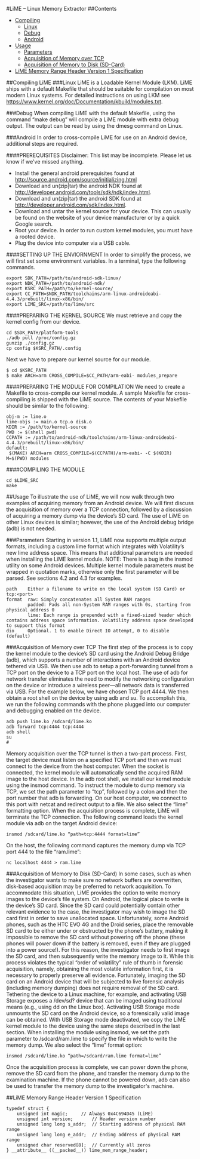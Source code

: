 #LiME – Linux Memory Extractor
##Contents
* [Compiling](#Compile)
  * [Linux](#Linux)
  * [Debug](#Debug)
  * [Android](#Android)
* [Usage](#Usage)
  * [Parameters](#Params)
  * [Acquisition of Memory over TCP](#TCP)
  * [Acquisition of Memory to Disk (SD-Card)](#Disk)
* [LiME Memory Range Header Version 1 Specification](#Spec)

##Compiling LiME <a name="Compile"/>
###Linux <a name="Linux"/>
LiME is a Loadable Kernel Module (LKM).  LiME ships with a default Makefile that should be suitable for compilation on most modern Linux systems.
For detailed instructions on using LKM see https://www.kernel.org/doc/Documentation/kbuild/modules.txt.

###Debug  <a name="Debug"/>
When compiling LiME with the default Makefile, using the command “make debug” will compile a LiME module with extra debug output.  The output can be read by using the dmesg command on Linux.

###Android <a name="Android"/>
In order to cross-compile LiME for use on an Android device, additional steps are required.

####PREREQUISITES
Disclaimer:  This list may be incomplete. Please let us know if we've missed anything.
* Install the general android prerequisites found at http://source.android.com/source/initializing.html
* Download and un(zip|tar) the android NDK found at http://developer.android.com/tools/sdk/ndk/index.html.
* Download and un(zip|tar) the android SDK found at http://developer.android.com/sdk/index.html.
* Download and untar the kernel source for your device.  This can usually be found on the website of your device manufacturer or by a quick Google search.
* Root your device.  In order to run custom kernel modules, you must have a rooted device.
* Plug the device into computer via a USB cable.

####SETTING UP THE ENVIORNMENT
In order to simplify the process, we will first set some environment variables.  In a terminal, type the following commands.
```
export SDK_PATH=/path/to/android-sdk-linux/
export NDK_PATH=/path/to/android-ndk/
export KSRC_PATH=/path/to/kernel-source/
export CC_PATH=$NDK_PATH/toolchains/arm-linux-androideabi-4.4.3/prebuilt/linux-x86/bin/
export LIME_SRC=/path/to/lime/src
```

####PREPARING THE KERNEL SOURCE
We must retrieve and copy the kernel config from our device.
```
cd $SDK_PATH/platform-tools
./adb pull /proc/config.gz
gunzip ./config.gz
cp config $KSRC_PATH/.config
```

Next we have to prepare our kernel source for our module.
```
$ cd $KSRC_PATH 
$ make ARCH=arm CROSS_COMPILE=$CC_PATH/arm-eabi- modules_prepare
```

####PREPARING THE MODULE FOR COMPILATION
We need to create a Makefile to cross-compile our kernel module.  A sample Makefile for cross-compiling is shipped with the LiME source.  The contents of your Makefile should be similar to the following:
```
obj-m := lime.o
lime-objs := main.o tcp.o disk.o
KDIR := /path/to/kernel-source
PWD := $(shell pwd)
CCPATH := /path/to/android-ndk/toolchains/arm-linux-androideabi-4.4.3/prebuilt/linux-x86/bin/
default:
 $(MAKE) ARCH=arm CROSS_COMPILE=$(CCPATH)/arm-eabi- -C $(KDIR) M=$(PWD) modules
```

####COMPILING  THE MODULE
```
cd $LIME_SRC
make
```

##Usage <a name="Usage"/>
To illustrate the use of LiME, we will now walk through two examples of acquiring memory from an Android device.  We will first discuss the acquisition of memory over a TCP connection, followed by a discussion of acquiring a memory dump via the device’s SD card.  The use of LiME on other Linux devices is similar; however, the use of the Android debug bridge (adb) is not needed.

###Parameters <a name="Params"/>
Starting in version 1.1, LiME now supports multiple output formats, including a custom lime format which integrates with Volatility’s new lime address space.  This means that additional parameters are needed when installing the LiME kernel module.
NOTE: There is a bug in the insmod utility on some Android devices.  Multiple kernel module parameters must be wrapped in quotation marks, otherwise only the first parameter will be parsed.  See sections 4.2 and 4.3 for examples.
```
path    Either a filename to write on the local system (SD Card) or tcp:<port>
format  raw: Simply concatenates all System RAM ranges
        padded: Pads all non-System RAM ranges with 0s, starting from physical address 0
        lime: Each range is prepended with a fixed-sized header which contains address space information. Volatility address space developed to support this format
dio     Optional. 1 to enable Direct IO attempt, 0 to disable (default)
```

###Acquisition of Memory over TCP <a name="TCP"/>
The first step of the process is to copy the kernel module to the device’s SD card using the Android Debug Bridge (adb), which supports a number of interactions with an Android device tethered via USB.  We then use adb to setup a port-forwarding tunnel from a TCP port on the device to a TCP port on the local host.   The use of adb for network transfer eliminates the need to modify the networking configuration on the device or introduce a wireless peer—all network data is transferred via USB.  For the example below, we have chosen TCP port 4444. We then obtain a root shell on the device by using adb and su.  To accomplish this, we run the following commands with the phone plugged into our computer and debugging enabled on the device.
```
adb push lime.ko /sdcard/lime.ko
adb forward tcp:4444 tcp:4444
adb shell
su
#
```

Memory acquisition over the TCP tunnel is then a two-part process.  First, the target device must listen on a specified TCP port and then we must connect to the device from the host computer.  When the socket is connected, the kernel module will automatically send the acquired RAM image to the host device. 
In the adb root shell, we install our kernel module using the insmod command.  To instruct the module to dump memory via TCP, we set the path parameter to “tcp”, followed by a colon and then the port number that adb is forwarding.  On our host computer, we connect to this port with netcat and redirect output to a file.  We also select the “lime” formatting option.  When the acquisition process is complete, LiME will terminate the TCP connection.
The following command loads the kernel module via adb on the target Android device:
```
insmod /sdcard/lime.ko “path=tcp:4444 format=lime”
```
On the host, the following command captures the memory dump via TCP port 444 to the file “ram.lime”:
```
nc localhost 4444 > ram.lime
```

###Acquisition of Memory to Disk (SD-Card) <a name="Disk"/>
In some cases, such as when the investigator wants to make sure no network buffers are overwritten, disk-based acquisition may be preferred to network acquisition.  To accommodate this situation, LiME provides the option to write memory images to the device’s file system.  On Android, the logical place to write is the device’s SD card.
Since the SD card could potentially contain other relevant evidence to the case, the investigator may wish to image the SD card first in order to save unallocated space.  Unfortunately, some Android phones, such as the HTC EVO 4G and the Droid series, place the removable SD card to be either under or obstructed by the phone’s battery, making it impossible to remove the SD card without powering off the phone (these phones will power down if the battery is removed, even if they are plugged into a power source!).  For this reason, the investigator needs to first image the SD card, and then subsequently write the memory image to it. While this process violates the typical “order of volatility” rule of thumb in forensic acquisition, namely, obtaining the most volatile information first, it is necessary to properly preserve all evidence.
Fortunately, imaging the SD card on an Android device that will be subjected to live forensic analysis (including memory dumping) does not require removal of the SD card.  Tethering the device to a Linux machine, for example, and activating USB Storage exposes a /dev/sd? device that can be imaged using traditional means (e.g., using dd on the Linux box). Activating USB Storage mode unmounts the SD card on the Android device, so a forensically valid image can be obtained.
With USB Storage mode deactivated, we copy the LiME kernel module to the device using the same steps described in the last section.  When installing the module using insmod, we set the path parameter to /sdcard/ram.lime to specify the file in which to write the memory dump.  We also select the “lime” format option:
```
insmod /sdcard/lime.ko “path=/sdcard/ram.lime format=lime”
```

Once the acquisition process is complete, we can power down the phone, remove the SD card from the phone, and transfer the memory dump to the examination machine. If the phone cannot be powered down, adb can also be used to transfer the memory dump to the investigator's machine.

##LiME Memory Range Header Version 1 Specification <a name="Spec"/>
```
typedef struct {
	unsigned int magic;		// Always 0x4C694D45 (LiME)
	unsigned int version;		// Header version number 
	unsigned long long s_addr;	// Starting address of physical RAM range
	unsigned long long e_addr;	// Ending address of physical RAM range
	unsigned char reserved[8];	// Currently all zeros
} __attribute__ ((__packed__)) lime_mem_range_header;
```
